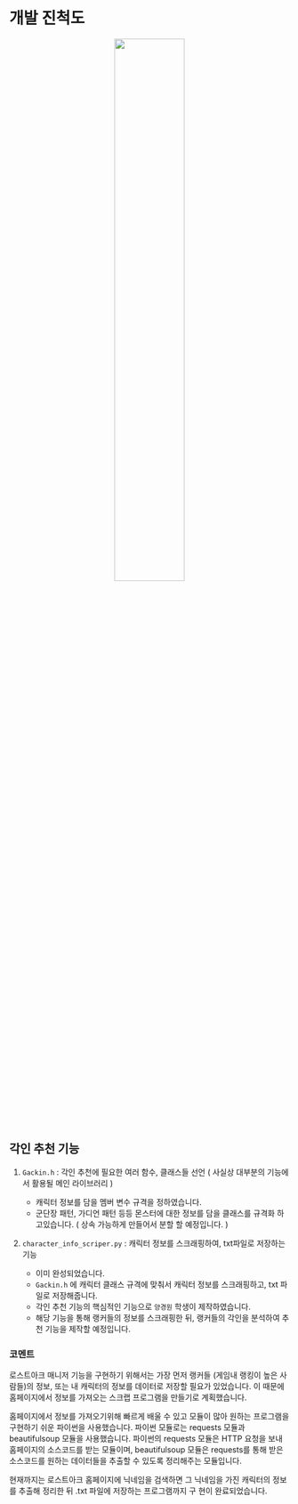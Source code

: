 # 개발 진척도

<center><img src="https://user-images.githubusercontent.com/56543424/203941541-81c18c18-4022-4169-bcf5-90e41b085025.png" width="50%" height="50%"></center>

## 각인 추천 기능
1. `Gackin.h` : 각인 추천에 필요한 여러 함수, 클래스들 선언 ( 사실상 대부분의 기능에서 활용될 메인 라이브러리 )
   * 캐릭터 정보를 담을 멤버 변수 규격을 정하였습니다.
   * 군단장 패턴, 가디언 패턴 등등 몬스터에 대한 정보를 담을 클래스를 규격화 하고있습니다. 
   ( 상속 가능하게 만들어서 분할 할 예정입니다. )


2. `character_info_scriper.py` : 캐릭터 정보를 스크래핑하여, txt파일로 저장하는 기능
   * 이미 완성되었습니다.
   * `Gackin.h` 에 캐릭터 클래스 규격에 맞춰서 캐릭터 정보를 스크래핑하고, txt 파일로 저장해줍니다.
   * 각인 추천 기능의 핵심적인 기능으로 `양경원` 학생이 제작하였습니다.
   * 해당 기능을 통해 랭커들의 정보를 스크래핑한 뒤, 랭커들의 각인을 분석하여 추천 기능을 제작할 예정입니다.
   
### 코멘트

로스트아크 매니저 기능을 구현하기 위해서는 가장 먼저 랭커들
(게임내 랭킹이 높은 사람들)의 정보, 또는 내 캐릭터의 정보를 데이터로 저장할 
필요가 있었습니다. 이 때문에 홈페이지에서 정보를 가져오는 스크랩 프로그램을
 만들기로 계획했습니다.

홈페이지에서 정보를 가져오기위해 빠르게 배울 수 있고 모듈이 많아 원하는 
프로그램을 구현하기 쉬운 파이썬을 사용했습니다. 파이썬 모듈로는 requests 
모듈과 beautifulsoup 모듈을 사용했습니다. 파이썬의 requests 모듈은 HTTP 
요청을 보내 홈페이지의 소스코드를 받는 모듈이며, beautifulsoup 모듈은 
requests를 통해 받은 소스코드를 원하는 데이터들을 추출할 수 있도록 
정리해주는 모듈입니다.

현재까지는 로스트아크 홈페이지에 닉네임을 검색하면 그 닉네임을 가진 
캐릭터의 정보를 추출해 정리한 뒤 .txt 파일에 저장하는 프로그램까지 구
현이 완료되었습니다.
